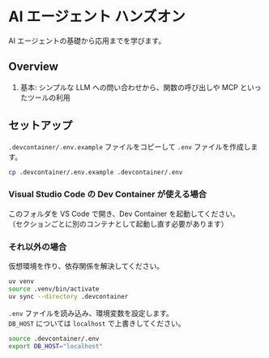 # AI エージェント ハンズオン

AI エージェントの基礎から応用までを学びます。

## Overview

1. 基本: シンプルな LLM への問い合わせから、関数の呼び出しや MCP といったツールの利用

## セットアップ

`.devcontainer/.env.example` ファイルをコピーして `.env` ファイルを作成します。

```bash
cp .devcontainer/.env.example .devcontainer/.env 
```

### Visual Studio Code の Dev Container が使える場合

このフォルダを VS Code で開き、Dev Container を起動してください。  
（セクションごとに別のコンテナとして起動し直す必要があります）

### それ以外の場合

仮想環境を作り、依存関係を解決してください。

```bash
uv venv
source .venv/bin/activate
uv sync --directory .devcontainer
```

`.env` ファイルを読み込み、環境変数を設定します。  
`DB_HOST` については `localhost` で上書きしてください。

```bash
source .devcontainer/.env
export DB_HOST="localhost"
```
